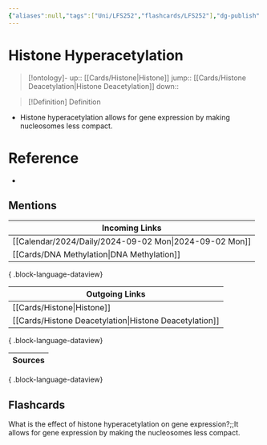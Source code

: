 ```yaml
---
{"aliases":null,"tags":["Uni/LFS252","flashcards/LFS252"],"dg-publish":true,"permalink":"/cards/histone-hyperacetylation/","dgPassFrontmatter":true}
---
```


# Histone Hyperacetylation

> [!ontology]-
> up:: [[Cards/Histone\|Histone]]
> jump:: [[Cards/Histone Deacetylation\|Histone Deacetylation]]
> down:: 

> [!Definition] Definition

- Histone hyperacetylation allows for gene expression by making nucleosomes less compact.

# Reference

- 

## Mentions

| Incoming Links                                            |
| --------------------------------------------------------- |
| [[Calendar/2024/Daily/2024-09-02 Mon\|2024-09-02 Mon]] |
| [[Cards/DNA Methylation\|DNA Methylation]]             |

{ .block-language-dataview}

| Outgoing Links                                            |
| --------------------------------------------------------- |
| [[Cards/Histone\|Histone]]                             |
| [[Cards/Histone Deacetylation\|Histone Deacetylation]] |

{ .block-language-dataview}

| Sources |
| ------- |

{ .block-language-dataview}

## Flashcards

What is the effect of histone hyperacetylation on gene expression?;;It allows for gene expression by making the nucleosomes less compact.
<!--SR:!2024-11-16,12,270-->